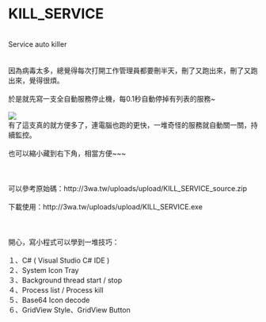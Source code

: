 # KILL_SERVICE
<br>
Service auto killer<br>
<br> 
<br>
因為病毒太多，總覺得每次打開工作管理員都要刪半天，刪了又跑出來，刪了又跑出來，覺得很煩。<br>
<br>                                                                                        
於是就先寫一支全自動服務停止機，每0.1秒自動停掉有列表的服務~<br>
<br>
<img src="http://3wa.tw/photo/small.php?w_size=450&compassion=80&file_name=users/shadow/20150608_134555_0.png&noshow=1">
<br>
有了這支真的就方便多了，連電腦也跑的更快，一堆奇怪的服務就自動關一關，持續監控。<br>
<br>
也可以縮小藏到右下角，相當方便~~~<br>
<br>
<br> 
<br>
可以參考原始碼：http://3wa.tw/uploads/upload/KILL_SERVICE_source.zip<br>
<br>
下載使用：http://3wa.tw/uploads/upload/KILL_SERVICE.exe<br>
<br>
<br> 
<br>
開心，寫小程式可以學到一堆技巧：<br>
<br>
１、C# ( Visual Studio C# IDE )<br>
２、System Icon Tray<br>
３、Background thread start / stop<br>
４、Process list / Process kill<br>
５、Base64 Icon decode<br>
６、GridView Style、GridView Button<br>
